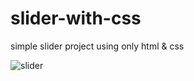 # slider-with-css
simple slider project using only html &amp; css

![slider](https://user-images.githubusercontent.com/50907905/136187622-6ba3ff4d-1704-4827-a072-accb3a87baa2.png)
